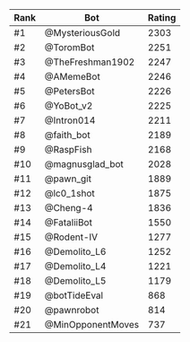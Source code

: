 Rank|Bot|Rating
---|---|---
#1|@MysteriousGold|2303
#2|@ToromBot|2251
#3|@TheFreshman1902|2247
#4|@AMemeBot|2246
#5|@PetersBot|2226
#6|@YoBot_v2|2225
#7|@Intron014|2211
#8|@faith_bot|2189
#9|@RaspFish|2168
#10|@magnusglad_bot|2028
#11|@pawn_git|1889
#12|@lc0_1shot|1875
#13|@Cheng-4|1836
#14|@FataliiBot|1550
#15|@Rodent-IV|1277
#16|@Demolito_L6|1252
#17|@Demolito_L4|1221
#18|@Demolito_L5|1179
#19|@botTideEval|868
#20|@pawnrobot|814
#21|@MinOpponentMoves|737
